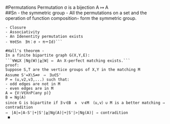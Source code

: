 #Permutations 
Permutation σ is a bijection A ↦ A  
##Sn - the symmetric group -
All the permutations on a set and the operation of function composition```∘``` form the symmetric group.  
```**reminder** a group is an algebric structure with the following charachteristics:  
- Closure
- Associativity
- An Idenentity permutation exists
- ∀σ∈Sn　∃π：σ ∘ π＝Id)```

#Hall's theorem -   
In a finite bipartite graph G(X,Y,E):  
```∀W⊆X |Ng(W)|≧|W| ⇔　An X-perfect matching exists.```  
proof:  
Suppose S,T are the vertice groups of X,Y in the matching M  
Assume S'=X\S≠∅　⇒　∃u∈S'  
P = (u,v2,v3,...) such that:  
- odd edges are not in M  
- even edges are in M  
A = {V:V∈X∩P(any p)}
B = Ng(A)
since G is bipartite if ∃ｖ∈B　∧　ｖ⊄M　（u,v）∪ M is a better matching ⇒ contradition
⇒　|A|=|A-S'|+|S'|≧|Ng(A)|+|S'|>|Ng(A)| ⇒ contradition
 ◼ 

